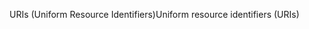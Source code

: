 <span data-ttu-id="28e6c-101">URIs (Uniform Resource Identifiers)</span><span class="sxs-lookup"><span data-stu-id="28e6c-101">Uniform resource identifiers (URIs)</span></span>